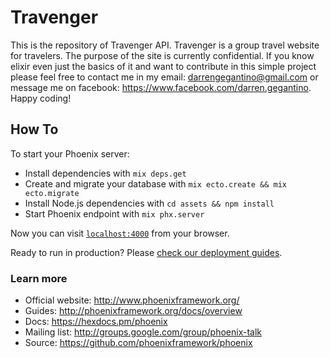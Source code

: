 # Travenger

This is the repository of Travenger API. Travenger is a group travel website for travelers. The purpose of the site is currently confidential. If you know elixir even just the basics of it and want to contribute in this simple project please feel free to contact me in my email: darrengegantino@gmail.com or message me on facebook: https://www.facebook.com/darren.gegantino. Happy coding!

## How To
To start your Phoenix server:

  * Install dependencies with `mix deps.get`
  * Create and migrate your database with `mix ecto.create && mix ecto.migrate`
  * Install Node.js dependencies with `cd assets && npm install`
  * Start Phoenix endpoint with `mix phx.server`

Now you can visit [`localhost:4000`](http://localhost:4000) from your browser.

Ready to run in production? Please [check our deployment guides](http://www.phoenixframework.org/docs/deployment).

### Learn more

  * Official website: http://www.phoenixframework.org/
  * Guides: http://phoenixframework.org/docs/overview
  * Docs: https://hexdocs.pm/phoenix
  * Mailing list: http://groups.google.com/group/phoenix-talk
  * Source: https://github.com/phoenixframework/phoenix
